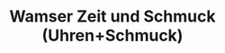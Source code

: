 ---
title: "Wamser Zeit und Schmuck (Uhren+Schmuck)"
url: /erbach/wamser-zeit-und-schmuck-uhren-schmuck/
shop: Schmuck
---
